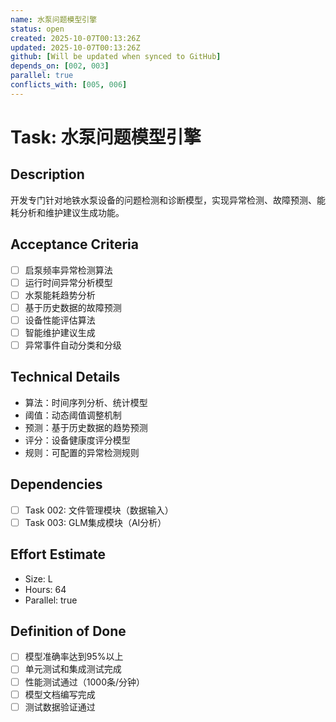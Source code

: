 ```yaml
---
name: 水泵问题模型引擎
status: open
created: 2025-10-07T00:13:26Z
updated: 2025-10-07T00:13:26Z
github: [Will be updated when synced to GitHub]
depends_on: [002, 003]
parallel: true
conflicts_with: [005, 006]
---
```


# Task: 水泵问题模型引擎

## Description
开发专门针对地铁水泵设备的问题检测和诊断模型，实现异常检测、故障预测、能耗分析和维护建议生成功能。

## Acceptance Criteria
- [ ] 启泵频率异常检测算法
- [ ] 运行时间异常分析模型
- [ ] 水泵能耗趋势分析
- [ ] 基于历史数据的故障预测
- [ ] 设备性能评估算法
- [ ] 智能维护建议生成
- [ ] 异常事件自动分类和分级

## Technical Details
- 算法：时间序列分析、统计模型
- 阈值：动态阈值调整机制
- 预测：基于历史数据的趋势预测
- 评分：设备健康度评分模型
- 规则：可配置的异常检测规则

## Dependencies
- [ ] Task 002: 文件管理模块（数据输入）
- [ ] Task 003: GLM集成模块（AI分析）

## Effort Estimate
- Size: L
- Hours: 64
- Parallel: true

## Definition of Done
- [ ] 模型准确率达到95%以上
- [ ] 单元测试和集成测试完成
- [ ] 性能测试通过（1000条/分钟）
- [ ] 模型文档编写完成
- [ ] 测试数据验证通过